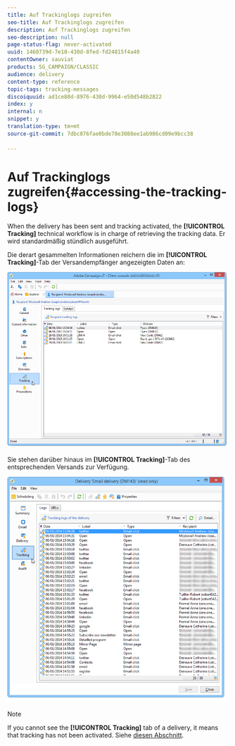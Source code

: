 ```yaml
---
title: Auf Trackinglogs zugreifen
seo-title: Auf Trackinglogs zugreifen
description: Auf Trackinglogs zugreifen
seo-description: null
page-status-flag: never-activated
uuid: 1460739d-7e10-430d-8fed-fd24815f4a40
contentOwner: sauviat
products: SG_CAMPAIGN/CLASSIC
audience: delivery
content-type: reference
topic-tags: tracking-messages
discoiquuid: ad1ce80d-8976-430d-9964-e50d548b2822
index: y
internal: n
snippet: y
translation-type: tm+mt
source-git-commit: 7dbc876fae0bde78e3088ee1ab986cd09e9bcc38

---
```



# Auf Trackinglogs zugreifen{#accessing-the-tracking-logs}

When the delivery has been sent and tracking activated, the **[!UICONTROL Tracking]** technical workflow is in charge of retrieving the tracking data. Er wird standardmäßig stündlich ausgeführt.

Die derart gesammelten Informationen reichern die im **[!UICONTROL Tracking]**-Tab der Versandempfänger angezeigten Daten an:

![](assets/s_ncs_user_select_tracking_tab_from_recipient.png)

Sie stehen darüber hinaus im **[!UICONTROL Tracking]**-Tab des entsprechenden Versands zur Verfügung.

![](assets/s_ncs_user_select_tracking_tab_from_del.png)

>[!NOTE]
>
>If you cannot see the **[!UICONTROL Tracking]** tab of a delivery, it means that tracking has not been activated. Siehe [diesen Abschnitt](../../delivery/using/how-to-configure-tracked-links.md).
